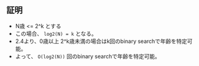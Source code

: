## 証明

- N歳 <= 2^k とする
- この場合、 `log2(N) = k` となる。
- 2.4より、0歳以上 2^k歳未満の場合はk回のbinary searchで年齢を特定可能。
- よって、 `O(log2(N))` 回のbinary searchで年齢を特定可能。
